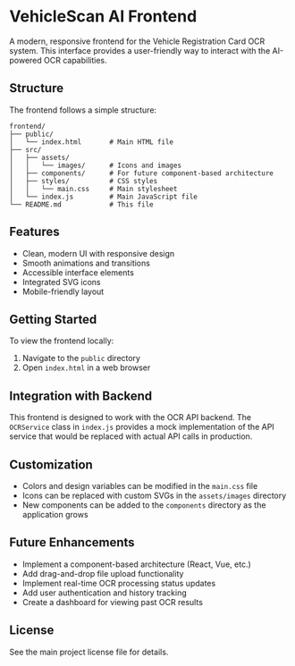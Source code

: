 # VehicleScan AI Frontend

A modern, responsive frontend for the Vehicle Registration Card OCR system. This interface provides a user-friendly way to interact with the AI-powered OCR capabilities.

## Structure

The frontend follows a simple structure:

```
frontend/
├── public/
│   └── index.html       # Main HTML file
├── src/
│   ├── assets/
│   │   └── images/      # Icons and images
│   ├── components/      # For future component-based architecture
│   ├── styles/          # CSS styles
│   │   └── main.css     # Main stylesheet
│   └── index.js         # Main JavaScript file
└── README.md            # This file
```

## Features

- Clean, modern UI with responsive design
- Smooth animations and transitions
- Accessible interface elements
- Integrated SVG icons
- Mobile-friendly layout

## Getting Started

To view the frontend locally:

1. Navigate to the `public` directory
2. Open `index.html` in a web browser

## Integration with Backend

This frontend is designed to work with the OCR API backend. The `OCRService` class in `index.js` provides a mock implementation of the API service that would be replaced with actual API calls in production.

## Customization

- Colors and design variables can be modified in the `main.css` file
- Icons can be replaced with custom SVGs in the `assets/images` directory
- New components can be added to the `components` directory as the application grows

## Future Enhancements

- Implement a component-based architecture (React, Vue, etc.)
- Add drag-and-drop file upload functionality
- Implement real-time OCR processing status updates
- Add user authentication and history tracking
- Create a dashboard for viewing past OCR results

## License

See the main project license file for details. 